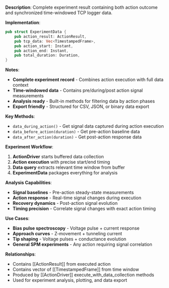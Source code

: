 **Description**: Complete experiment result containing both action outcome and synchronized time-windowed TCP logger data.

**Implementation**: 
```rust
pub struct ExperimentData {
    pub action_result: ActionResult,
    pub tcp_data: Vec<TimestampedFrame>,
    pub action_start: Instant,
    pub action_end: Instant,
    pub total_duration: Duration,
}
```

**Notes**: 
- **Complete experiment record** - Combines action execution with full data context
- **Time-windowed data** - Contains pre/during/post action signal measurements
- **Analysis ready** - Built-in methods for filtering data by action phases
- **Export friendly** - Structured for CSV, JSON, or binary data export

**Key Methods**:
- `data_during_action()` - Get signal data captured during action execution
- `data_before_action(duration)` - Get pre-action baseline data
- `data_after_action(duration)` - Get post-action response data

**Experiment Workflow**:
1. **ActionDriver** starts buffered data collection
2. **Action execution** with precise start/end timing
3. **Data query** extracts relevant time window from buffer
4. **ExperimentData** packages everything for analysis

**Analysis Capabilities**:
- **Signal baselines** - Pre-action steady-state measurements
- **Action response** - Real-time signal changes during execution  
- **Recovery dynamics** - Post-action signal evolution
- **Timing precision** - Correlate signal changes with exact action timing

**Use Cases**:
- **Bias pulse spectroscopy** - Voltage pulse + current response
- **Approach curves** - Z-movement + tunneling current
- **Tip shaping** - Voltage pulses + conductance evolution
- **General SPM experiments** - Any action requiring signal correlation

**Relationships**:
- Contains [[ActionResult]] from executed action
- Contains vector of [[TimestampedFrame]] from time window
- Produced by [[ActionDriver]] execute_with_data_collection methods
- Used for experiment analysis, plotting, and data export
